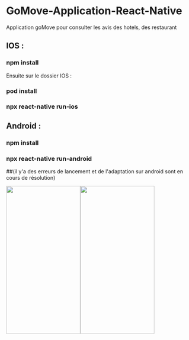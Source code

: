 # GoMove-Application-React-Native

Application goMove pour consulter les avis des hotels, des restaurant

## IOS : 
 ### npm install
 Ensuite sur le dossier IOS : 
 ### pod install 
 ### npx react-native run-ios
 
## Android : 
### npm install 
### npx react-native run-android

##(il y'a des erreurs de lancement et de l'adaptation sur android sont en cours de résolution)

<div style="display:flex">
<img src="https://user-images.githubusercontent.com/71132716/160781631-ffaa526e-7107-49a1-90dd-4453852e074e.jpg" width="200" height="400"/>
<img src="https://user-images.githubusercontent.com/71132716/160780522-6e611dfa-3b97-40b6-a61c-c38361a85ae2.jpg" width="200" height="400"/>

<div>

  
  
